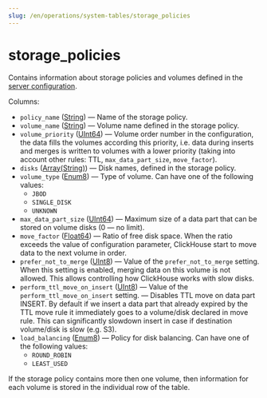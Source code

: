 ```yaml
---
slug: /en/operations/system-tables/storage_policies
---
```

# storage_policies

Contains information about storage policies and volumes defined in the [server configuration](../../engines/table-engines/mergetree-family/mergetree.md#table_engine-mergetree-multiple-volumes_configure).

Columns:

- `policy_name` ([String](../../sql-reference/data-types/string.md)) — Name of the storage policy.
- `volume_name` ([String](../../sql-reference/data-types/string.md)) — Volume name defined in the storage policy.
- `volume_priority` ([UInt64](../../sql-reference/data-types/int-uint.md)) — Volume order number in the configuration, the data fills the volumes according this priority, i.e. data during inserts and merges is written to volumes with a lower priority (taking into account other rules: TTL, `max_data_part_size`, `move_factor`).
- `disks` ([Array(String)](../../sql-reference/data-types/array.md)) — Disk names, defined in the storage policy.
- `volume_type` ([Enum8](../../sql-reference/data-types/enum.md))  — Type of volume. Can have one of the following values:
    - `JBOD` 
    - `SINGLE_DISK`
    - `UNKNOWN`
- `max_data_part_size` ([UInt64](../../sql-reference/data-types/int-uint.md)) — Maximum size of a data part that can be stored on volume disks (0 — no limit).
- `move_factor` ([Float64](../../sql-reference/data-types/float.md)) — Ratio of free disk space. When the ratio exceeds the value of configuration parameter, ClickHouse start to move data to the next volume in order.
- `prefer_not_to_merge` ([UInt8](../../sql-reference/data-types/int-uint.md)) — Value of the `prefer_not_to_merge` setting. When this setting is enabled, merging data on this volume is not allowed. This allows controlling how ClickHouse works with slow disks.
- `perform_ttl_move_on_insert` ([UInt8](../../sql-reference/data-types/int-uint.md)) — Value of the `perform_ttl_move_on_insert` setting. — Disables TTL move on data part INSERT. By default if we insert a data part that already expired by the TTL move rule it immediately goes to a volume/disk declared in move rule. This can significantly slowdown insert in case if destination volume/disk is slow (e.g. S3).
- `load_balancing` ([Enum8](../../sql-reference/data-types/enum.md))  — Policy for disk balancing. Can have one of the following values:
    - `ROUND_ROBIN`
    - `LEAST_USED`

If the storage policy contains more then one volume, then information for each volume is stored in the individual row of the table.
